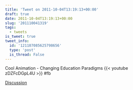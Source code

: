 ```yaml
---
title: 'Tweet on 2011-10-04T13:19:13+00:00'
draft: true
date: 2011-10-04T13:19:13+00:00
slug: '201110041319'
tags:
  - tweets
is_tweet: true
tweet_info:
  id: '121107085625798656'
  type: 'post'
  is_thread: False
---
```




Cool Animation - Changing Education Paradigms {{< youtube zDZFcDGpL4U >}} #fb

[Discussion](https://x.com/sytelus/status/121107085625798656)

